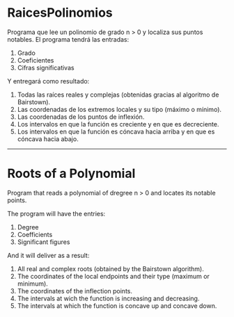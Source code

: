 # RaicesPolinomios

Programa que lee un polinomio de grado n > 0 y localiza sus puntos notables.
El programa tendrá las entradas:
1. Grado
2. Coeficientes
3. Cifras significativas

Y entregará como resultado:

1. Todas las raíces reales y complejas (obtenidas gracias al algoritmo de Bairstown).
2. Las coordenadas de los extremos locales y su tipo (máximo o mínimo).
3. Las coordenadas de los puntos de inflexión.
4. Los intervalos en que la función es creciente y en que es decreciente.
5. Los intervalos en que la función es cóncava hacia arriba y en que es cóncava hacia abajo.
________________________________________

# Roots of a Polynomial
Program that reads a polynomial of dregree n > 0 and locates its notable points.

The program will have the entries:
1. Degree
2. Coefficients
3. Significant figures

And it will deliver as a result:
1. All real and complex roots (obtained by the Bairstown algorithm).
2. The coordinates of the local endpoints and their type (maximum or minimum).
3. The coordinates of the inflection points.
4. The intervals at wich the function is increasing and decreasing.
5. The intervals at which the function is concave up and concave down.
